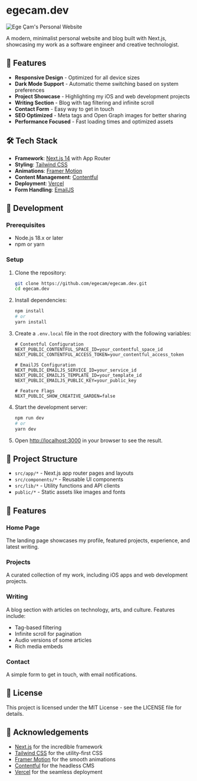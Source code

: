 # egecam.dev

![Ege Çam's Personal Website](public/og-image.jpg)

A modern, minimalist personal website and blog built with Next.js, showcasing my work as a software engineer and creative technologist.

## 🚀 Features

- **Responsive Design** - Optimized for all device sizes
- **Dark Mode Support** - Automatic theme switching based on system preferences
- **Project Showcase** - Highlighting my iOS and web development projects
- **Writing Section** - Blog with tag filtering and infinite scroll
- **Contact Form** - Easy way to get in touch
- **SEO Optimized** - Meta tags and Open Graph images for better sharing
- **Performance Focused** - Fast loading times and optimized assets

## 🛠️ Tech Stack

- **Framework**: [Next.js 14](https://nextjs.org/) with App Router
- **Styling**: [Tailwind CSS](https://tailwindcss.com/)
- **Animations**: [Framer Motion](https://www.framer.com/motion/)
- **Content Management**: [Contentful](https://www.contentful.com/)
- **Deployment**: [Vercel](https://vercel.com/)
- **Form Handling**: [EmailJS](https://www.emailjs.com/)

## 🔧 Development

### Prerequisites

- Node.js 18.x or later
- npm or yarn

### Setup

1. Clone the repository:

   ```bash
   git clone https://github.com/egecam/egecam.dev.git
   cd egecam.dev
   ```

2. Install dependencies:

   ```bash
   npm install
   # or
   yarn install
   ```

3. Create a `.env.local` file in the root directory with the following variables:

   ```
   # Contentful Configuration
   NEXT_PUBLIC_CONTENTFUL_SPACE_ID=your_contentful_space_id
   NEXT_PUBLIC_CONTENTFUL_ACCESS_TOKEN=your_contentful_access_token

   # EmailJS Configuration
   NEXT_PUBLIC_EMAILJS_SERVICE_ID=your_service_id
   NEXT_PUBLIC_EMAILJS_TEMPLATE_ID=your_template_id
   NEXT_PUBLIC_EMAILJS_PUBLIC_KEY=your_public_key

   # Feature Flags
   NEXT_PUBLIC_SHOW_CREATIVE_GARDEN=false
   ```

4. Start the development server:

   ```bash
   npm run dev
   # or
   yarn dev
   ```

5. Open [http://localhost:3000](http://localhost:3000) in your browser to see the result.

## 📝 Project Structure

- `src/app/*` - Next.js app router pages and layouts
- `src/components/*` - Reusable UI components
- `src/lib/*` - Utility functions and API clients
- `public/*` - Static assets like images and fonts

## 📱 Features

### Home Page

The landing page showcases my profile, featured projects, experience, and latest writing.

### Projects

A curated collection of my work, including iOS apps and web development projects.

### Writing

A blog section with articles on technology, arts, and culture. Features include:

- Tag-based filtering
- Infinite scroll for pagination
- Audio versions of some articles
- Rich media embeds

### Contact

A simple form to get in touch, with email notifications.

## 📄 License

This project is licensed under the MIT License - see the LICENSE file for details.

## 🙏 Acknowledgements

- [Next.js](https://nextjs.org/) for the incredible framework
- [Tailwind CSS](https://tailwindcss.com/) for the utility-first CSS
- [Framer Motion](https://www.framer.com/motion/) for the smooth animations
- [Contentful](https://www.contentful.com/) for the headless CMS
- [Vercel](https://vercel.com/) for the seamless deployment
